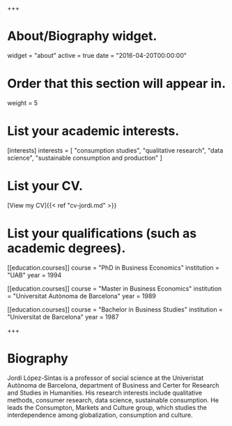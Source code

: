+++
# About/Biography widget.
widget = "about"
active = true
date = "2016-04-20T00:00:00"

# Order that this section will appear in.
weight = 5

# List your academic interests.
[interests]
  interests = [
    "consumption studies",
    "qualitative research",
    "data science",
    "sustainable consumption and production"
  ]

# List your CV.

[View my CV]{{< ref "cv-jordi.md" >}}

# List your qualifications (such as academic degrees).
[[education.courses]]
  course = "PhD in Business Economics"
  institution = "UAB"
  year = 1994

[[education.courses]]
  course = "Master in Business Economics"
  institution = "Universitat Autònoma de Barcelona"
  year = 1989
  
[[education.courses]]
  course = "Bachelor in Business Studies"
  institution = "Universitat de Barcelona"
  year = 1987
 
+++

# Biography

Jordi López-Sintas is a professor of social science at the Univeristat Autònoma de Barcelona, department of Business and Certer for Research and Studies in Humanities. His research interests include qualitative methods, consumer research, data science, sustainable consumption. He leads the Consumpton, Markets and Culture group, which studies the interdependence among globalization, consumption and culture.